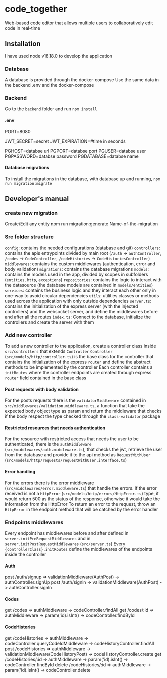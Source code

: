 # code_together

Web-based code editor that allows multiple users to collaboratively edit code in real-time

## Installation

I have used node v18.18.0 to develop the application

### Database
A database is provided through the docker-compose
Use the same data in the backend .env and the docker-compose

### Backend
Go to the `backend` folder and run `npm install`

#### .env
PORT=8080

JWT_SECRET=secret
JWT_EXPIRATION=#time in seconds

PGHOST=databse url
PGPORT=databse port
PGUSER=databse user
PGPASSWORD=databse password
PGDATABASE=databse name

#### Database migrations
To install the migrations in the database, with database up and running, `npm run migration:migrate`

## Developer's manual

### create new migration
Create/Edit any entity
npm run migration:generate Name-of-the-migration

### Src folder structure

`config`: contains the needed configurations (database and git)
`controllers`: contains the apis entrypoints divided by main root (`/auth` -> `authController`, `/codes` -> `CodeController`, `/codeHistories` -> `CodeHistoriesController`)
`middlewares`: contains the custom middlewares (authentication, error and body validation)
`migrations`: contains the database migrations
`models`: contains the models used in the app, divided by scopes in subfolders (`entities`, `http`,  `exceptions`)
`repositories`: contains the logic to interact with the datasource (the database models are contained in `models/entities`)
`services`: contains the business logic and they interact each other only in one-way to avoid circular dependencies
`utils`: utilities classes or methods used across the application with only outside dependencies
`server.ts`: contains the initialization of the express server (with the injected controllers) and the websocket server, and define the middlewares before and after all the routes
`index.ts`: Connect to the database, initialize the controllers and create the server with them

### Add new controller
To add a new controller to the application, create a controller class inside `src/controllers` that extends `Controller`
`Controller` (`src/models/http/controller.ts`) is the base class for the controller that contains the initialization of the express `router` and define the abstract methods to be implemented by the controller
Each controller contains a `initRoutes` where the controller endpoints are created through express `router` field contained in the base class

#### Post requests with body validation
For the posts requests there is the `validatorMiddleware` contained in `src/middlewares/validation.middleware.ts`, a function that take the expected body object type as param and return the middleware that checks if the body respect the type checked through the `class-validator` package

#### Restricted resources that needs authentication
For the resource with restricted access that needs the user to be authenticated, there is the `authMiddleware` (`src/middlewares/auth.middleware.ts`), that checks the jwt, retrieve the user from the database and provide it to the api method as `RequestWithUser` (`src/models/http/requests/requestWithUser.interface.ts`)

#### Error handling
For the errors there is the error middleware (`src/middlewares/error.middleware.ts`) that handle the errors. If the error received is not a `HttpError` (`src/models/http/errors/HttpError.ts`) type, it would return 500 as the status of the response, otherwise it would take the information from the HttpError
To return an error to the request, throw an `HttpError` in the endpoint method that will be catched by the error handler

### Endpoints middlewares
Every endpoint has middlewares before and after defined in `server.initPreRequestMiddlewares` and in `server.initPostRequestMiddlewares` (`src/server.ts`)
Every `{controllerClass}.initRoutes` define the middlewares of the endpoints inside the controller

#### Auth
post /auth/signup => validationMiddleware(AuthPost) -> authController.signUp
post /auth/signin => validationMiddleware(AuthPost) -> authController.signIn

#### Codes
get /codes => authMiddleware -> codeController.findAll
get /codes/:id => authMiddleware -> param('id).isInt() -> codeController.findById

#### CodeHistories
get /codeHistories => authMiddleware -> codeController.queryCodeIdMiddleware -> codeHistoryController.findAll
post /codeHistories => authMiddleware -> validationMiddleware(CodeHistoryPost) -> codeHistoryController.create
get /codeHistories/:id => authMiddleware -> param('id).isInt() -> codeController.findById
delete /codeHistories/:id => authMiddleware -> param('id).isInt() -> codeController.delete